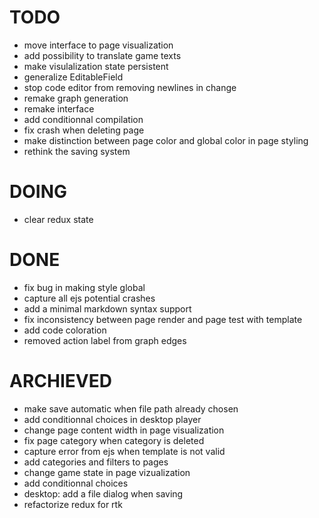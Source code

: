 # TODO

- move interface to page visualization
- add possibility to translate game texts
- make visulalization state persistent
- generalize EditableField
- stop code editor from removing newlines in change
- remake graph generation
- remake interface
- add conditionnal compilation
- fix crash when deleting page
- make distinction between page color and global color in page styling
- rethink the saving system


# DOING

- clear redux state


# DONE

- fix bug in making style global
- capture all ejs potential crashes
- add a minimal markdown syntax support
- fix inconsistency between page render and page test with template
- add code coloration
- removed action label from graph edges


# ARCHIEVED

- make save automatic when file path already chosen
- add conditionnal choices in desktop player
- change page content width in page visualization
- fix page category when category is deleted
- capture error from ejs when template is not valid
- add categories and filters to pages
- change game state in page vizualization
- add conditionnal choices
- desktop: add a file dialog when saving
- refactorize redux for rtk